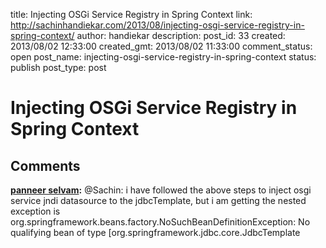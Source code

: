 title: Injecting OSGi Service Registry in Spring Context
link: http://sachinhandiekar.com/2013/08/injecting-osgi-service-registry-in-spring-context/
author: handiekar
description: 
post_id: 33
created: 2013/08/02 12:33:00
created_gmt: 2013/08/02 11:33:00
comment_status: open
post_name: injecting-osgi-service-registry-in-spring-context
status: publish
post_type: post

# Injecting OSGi Service Registry in Spring Context



## Comments

**[panneer selvam](#17 "2015-05-04 11:23:35"):** @Sachin: i have followed the above steps to inject osgi service jndi datasource to the jdbcTemplate, but i am getting the nested exception is org.springframework.beans.factory.NoSuchBeanDefinitionException: No qualifying bean of type [org.springframework.jdbc.core.JdbcTemplate

